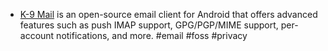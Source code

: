 - [K-9 Mail](https://k9mail.app/) is an open-source email client for Android that offers advanced features such as push IMAP support, GPG/PGP/MIME support, per-account notifications, and more. #email #foss #privacy